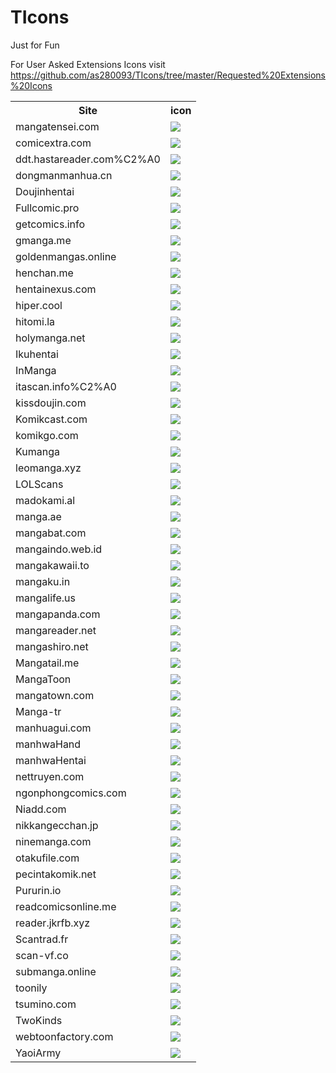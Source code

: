 # TIcons
Just for Fun



For User Asked Extensions Icons visit https://github.com/as280093/TIcons/tree/master/Requested%20Extensions%20Icons
<table style="width:100%">
<tr><th>Site</th><th>icon</th></tr>
<tr><td><a href="https://github.com/as280093/TIcons/tree/master/Requested%20Extensions%20Icons/mangatensei.com/res">mangatensei.com</a></td><td><img src="https://raw.githubusercontent.com/as280093/TIcons/master/Requested%20Extensions%20Icons/mangatensei.com/res/mipmap-xhdpi/ic_launcher.png" align=center" /></td></tr>
<tr><td><a href="https://github.com/as280093/TIcons/tree/master/Requested%20Extensions%20Icons/comicextra.com/res">comicextra.com</a></td><td><img src="https://raw.githubusercontent.com/as280093/TIcons/master/Requested%20Extensions%20Icons/comicextra.com/res/mipmap-xhdpi/ic_launcher.png" align=center" /></td></tr>
<tr><td><a href="https://github.com/as280093/TIcons/tree/master/Requested%20Extensions%20Icons/ddt.hastareader.com%C2%A0/res">ddt.hastareader.com%C2%A0</a></td><td><img src="https://raw.githubusercontent.com/as280093/TIcons/master/Requested%20Extensions%20Icons/ddt.hastareader.com%C2%A0/res/mipmap-xhdpi/ic_launcher.png" align=center" /></td></tr>
<tr><td><a href="https://github.com/as280093/TIcons/tree/master/Requested%20Extensions%20Icons/dongmanmanhua.cn/res">dongmanmanhua.cn</a></td><td><img src="https://raw.githubusercontent.com/as280093/TIcons/master/Requested%20Extensions%20Icons/dongmanmanhua.cn/res/mipmap-xhdpi/ic_launcher.png" align=center" /></td></tr>
<tr><td><a href="https://github.com/as280093/TIcons/tree/master/Requested%20Extensions%20Icons/Doujinhentai/res">Doujinhentai</a></td><td><img src="https://raw.githubusercontent.com/as280093/TIcons/master/Requested%20Extensions%20Icons/Doujinhentai/res/mipmap-xhdpi/ic_launcher.png" align=center" /></td></tr>
<tr><td><a href="https://github.com/as280093/TIcons/tree/master/Requested%20Extensions%20Icons/Fullcomic.pro/res">Fullcomic.pro</a></td><td><img src="https://raw.githubusercontent.com/as280093/TIcons/master/Requested%20Extensions%20Icons/Fullcomic.pro/res/mipmap-xhdpi/ic_launcher.png" align=center" /></td></tr>
<tr><td><a href="https://github.com/as280093/TIcons/tree/master/Requested%20Extensions%20Icons/getcomics.info/res">getcomics.info</a></td><td><img src="https://raw.githubusercontent.com/as280093/TIcons/master/Requested%20Extensions%20Icons/getcomics.info/res/mipmap-xhdpi/ic_launcher.png" align=center" /></td></tr>
<tr><td><a href="https://github.com/as280093/TIcons/tree/master/Requested%20Extensions%20Icons/gmanga.me/res">gmanga.me</a></td><td><img src="https://raw.githubusercontent.com/as280093/TIcons/master/Requested%20Extensions%20Icons/gmanga.me/res/mipmap-xhdpi/ic_launcher.png" align=center" /></td></tr>
<tr><td><a href="https://github.com/as280093/TIcons/tree/master/Requested%20Extensions%20Icons/goldenmangas.online/res">goldenmangas.online</a></td><td><img src="https://raw.githubusercontent.com/as280093/TIcons/master/Requested%20Extensions%20Icons/goldenmangas.online/res/mipmap-xhdpi/ic_launcher.png" align=center" /></td></tr>
<tr><td><a href="https://github.com/as280093/TIcons/tree/master/Requested%20Extensions%20Icons/henchan.me/res">henchan.me</a></td><td><img src="https://raw.githubusercontent.com/as280093/TIcons/master/Requested%20Extensions%20Icons/henchan.me/res/mipmap-xhdpi/ic_launcher.png" align=center" /></td></tr>
<tr><td><a href="https://github.com/as280093/TIcons/tree/master/Requested%20Extensions%20Icons/hentainexus.com/res">hentainexus.com</a></td><td><img src="https://raw.githubusercontent.com/as280093/TIcons/master/Requested%20Extensions%20Icons/hentainexus.com/res/mipmap-xhdpi/ic_launcher.png" align=center" /></td></tr>
<tr><td><a href="https://github.com/as280093/TIcons/tree/master/Requested%20Extensions%20Icons/hiper.cool/res">hiper.cool</a></td><td><img src="https://raw.githubusercontent.com/as280093/TIcons/master/Requested%20Extensions%20Icons/hiper.cool/res/mipmap-xhdpi/ic_launcher.png" align=center" /></td></tr>
<tr><td><a href="https://github.com/as280093/TIcons/tree/master/Requested%20Extensions%20Icons/hitomi.la/res">hitomi.la</a></td><td><img src="https://raw.githubusercontent.com/as280093/TIcons/master/Requested%20Extensions%20Icons/hitomi.la/res/mipmap-xhdpi/ic_launcher.png" align=center" /></td></tr>
<tr><td><a href="https://github.com/as280093/TIcons/tree/master/Requested%20Extensions%20Icons/holymanga.net/res">holymanga.net</a></td><td><img src="https://raw.githubusercontent.com/as280093/TIcons/master/Requested%20Extensions%20Icons/holymanga.net/res/mipmap-xhdpi/ic_launcher.png" align=center" /></td></tr>
<tr><td><a href="https://github.com/as280093/TIcons/tree/master/Requested%20Extensions%20Icons/Ikuhentai/res">Ikuhentai</a></td><td><img src="https://raw.githubusercontent.com/as280093/TIcons/master/Requested%20Extensions%20Icons/Ikuhentai/res/mipmap-xhdpi/ic_launcher.png" align=center" /></td></tr>
<tr><td><a href="https://github.com/as280093/TIcons/tree/master/Requested%20Extensions%20Icons/InManga/res">InManga</a></td><td><img src="https://raw.githubusercontent.com/as280093/TIcons/master/Requested%20Extensions%20Icons/InManga/res/mipmap-xhdpi/ic_launcher.png" align=center" /></td></tr>
<tr><td><a href="https://github.com/as280093/TIcons/tree/master/Requested%20Extensions%20Icons/itascan.info%C2%A0/res">itascan.info%C2%A0</a></td><td><img src="https://raw.githubusercontent.com/as280093/TIcons/master/Requested%20Extensions%20Icons/itascan.info%C2%A0/res/mipmap-xhdpi/ic_launcher.png" align=center" /></td></tr>
<tr><td><a href="https://github.com/as280093/TIcons/tree/master/Requested%20Extensions%20Icons/kissdoujin.com/res">kissdoujin.com</a></td><td><img src="https://raw.githubusercontent.com/as280093/TIcons/master/Requested%20Extensions%20Icons/kissdoujin.com/res/mipmap-xhdpi/ic_launcher.png" align=center" /></td></tr>
<tr><td><a href="https://github.com/as280093/TIcons/tree/master/Requested%20Extensions%20Icons/Komikcast.com/res">Komikcast.com</a></td><td><img src="https://raw.githubusercontent.com/as280093/TIcons/master/Requested%20Extensions%20Icons/Komikcast.com/res/mipmap-xhdpi/ic_launcher.png" align=center" /></td></tr>
<tr><td><a href="https://github.com/as280093/TIcons/tree/master/Requested%20Extensions%20Icons/komikgo.com/res">komikgo.com</a></td><td><img src="https://raw.githubusercontent.com/as280093/TIcons/master/Requested%20Extensions%20Icons/komikgo.com/res/mipmap-xhdpi/ic_launcher.png" align=center" /></td></tr>
<tr><td><a href="https://github.com/as280093/TIcons/tree/master/Requested%20Extensions%20Icons/Kumanga/res">Kumanga</a></td><td><img src="https://raw.githubusercontent.com/as280093/TIcons/master/Requested%20Extensions%20Icons/Kumanga/res/mipmap-xhdpi/ic_launcher.png" align=center" /></td></tr>
<tr><td><a href="https://github.com/as280093/TIcons/tree/master/Requested%20Extensions%20Icons/leomanga.xyz/res">leomanga.xyz</a></td><td><img src="https://raw.githubusercontent.com/as280093/TIcons/master/Requested%20Extensions%20Icons/leomanga.xyz/res/mipmap-xhdpi/ic_launcher.png" align=center" /></td></tr>
<tr><td><a href="https://github.com/as280093/TIcons/tree/master/Requested%20Extensions%20Icons/LOLScans/res">LOLScans</a></td><td><img src="https://raw.githubusercontent.com/as280093/TIcons/master/Requested%20Extensions%20Icons/LOLScans/res/mipmap-xhdpi/ic_launcher.png" align=center" /></td></tr>
<tr><td><a href="https://github.com/as280093/TIcons/tree/master/Requested%20Extensions%20Icons/madokami.al/res">madokami.al</a></td><td><img src="https://raw.githubusercontent.com/as280093/TIcons/master/Requested%20Extensions%20Icons/madokami.al/res/mipmap-xhdpi/ic_launcher.png" align=center" /></td></tr>
<tr><td><a href="https://github.com/as280093/TIcons/tree/master/Requested%20Extensions%20Icons/manga.ae/res">manga.ae</a></td><td><img src="https://raw.githubusercontent.com/as280093/TIcons/master/Requested%20Extensions%20Icons/manga.ae/res/mipmap-xhdpi/ic_launcher.png" align=center" /></td></tr>
<tr><td><a href="https://github.com/as280093/TIcons/tree/master/Requested%20Extensions%20Icons/mangabat.com/res">mangabat.com</a></td><td><img src="https://raw.githubusercontent.com/as280093/TIcons/master/Requested%20Extensions%20Icons/mangabat.com/res/mipmap-xhdpi/ic_launcher.png" align=center" /></td></tr>
<tr><td><a href="https://github.com/as280093/TIcons/tree/master/Requested%20Extensions%20Icons/mangaindo.web.id/res">mangaindo.web.id</a></td><td><img src="https://raw.githubusercontent.com/as280093/TIcons/master/Requested%20Extensions%20Icons/mangaindo.web.id/res/mipmap-xhdpi/ic_launcher.png" align=center" /></td></tr>
<tr><td><a href="https://github.com/as280093/TIcons/tree/master/Requested%20Extensions%20Icons/mangakawaii.to/res">mangakawaii.to</a></td><td><img src="https://raw.githubusercontent.com/as280093/TIcons/master/Requested%20Extensions%20Icons/mangakawaii.to/res/mipmap-xhdpi/ic_launcher.png" align=center" /></td></tr>
<tr><td><a href="https://github.com/as280093/TIcons/tree/master/Requested%20Extensions%20Icons/mangaku.in/res">mangaku.in</a></td><td><img src="https://raw.githubusercontent.com/as280093/TIcons/master/Requested%20Extensions%20Icons/mangaku.in/res/mipmap-xhdpi/ic_launcher.png" align=center" /></td></tr>
<tr><td><a href="https://github.com/as280093/TIcons/tree/master/Requested%20Extensions%20Icons/mangalife.us/res">mangalife.us</a></td><td><img src="https://raw.githubusercontent.com/as280093/TIcons/master/Requested%20Extensions%20Icons/mangalife.us/res/mipmap-xhdpi/ic_launcher.png" align=center" /></td></tr>
<tr><td><a href="https://github.com/as280093/TIcons/tree/master/Requested%20Extensions%20Icons/mangapanda.com/res">mangapanda.com</a></td><td><img src="https://raw.githubusercontent.com/as280093/TIcons/master/Requested%20Extensions%20Icons/mangapanda.com/res/mipmap-xhdpi/ic_launcher.png" align=center" /></td></tr>
<tr><td><a href="https://github.com/as280093/TIcons/tree/master/Requested%20Extensions%20Icons/mangareader.net/res">mangareader.net</a></td><td><img src="https://raw.githubusercontent.com/as280093/TIcons/master/Requested%20Extensions%20Icons/mangareader.net/res/mipmap-xhdpi/ic_launcher.png" align=center" /></td></tr>
<tr><td><a href="https://github.com/as280093/TIcons/tree/master/Requested%20Extensions%20Icons/mangashiro.net/res">mangashiro.net</a></td><td><img src="https://raw.githubusercontent.com/as280093/TIcons/master/Requested%20Extensions%20Icons/mangashiro.net/res/mipmap-xhdpi/ic_launcher.png" align=center" /></td></tr>
<tr><td><a href="https://github.com/as280093/TIcons/tree/master/Requested%20Extensions%20Icons/Mangatail.me/res">Mangatail.me</a></td><td><img src="https://raw.githubusercontent.com/as280093/TIcons/master/Requested%20Extensions%20Icons/Mangatail.me/res/mipmap-xhdpi/ic_launcher.png" align=center" /></td></tr>
<tr><td><a href="https://github.com/as280093/TIcons/tree/master/Requested%20Extensions%20Icons/MangaToon/res">MangaToon</a></td><td><img src="https://raw.githubusercontent.com/as280093/TIcons/master/Requested%20Extensions%20Icons/MangaToon/res/mipmap-xhdpi/ic_launcher.png" align=center" /></td></tr>
<tr><td><a href="https://github.com/as280093/TIcons/tree/master/Requested%20Extensions%20Icons/mangatown.com/res">mangatown.com</a></td><td><img src="https://raw.githubusercontent.com/as280093/TIcons/master/Requested%20Extensions%20Icons/mangatown.com/res/mipmap-xhdpi/ic_launcher.png" align=center" /></td></tr>
<tr><td><a href="https://github.com/as280093/TIcons/tree/master/Requested%20Extensions%20Icons/Manga-tr/res">Manga-tr</a></td><td><img src="https://raw.githubusercontent.com/as280093/TIcons/master/Requested%20Extensions%20Icons/Manga-tr/res/mipmap-xhdpi/ic_launcher.png" align=center" /></td></tr>
<tr><td><a href="https://github.com/as280093/TIcons/tree/master/Requested%20Extensions%20Icons/manhuagui.com/res">manhuagui.com</a></td><td><img src="https://raw.githubusercontent.com/as280093/TIcons/master/Requested%20Extensions%20Icons/manhuagui.com/res/mipmap-xhdpi/ic_launcher.png" align=center" /></td></tr>
<tr><td><a href="https://github.com/as280093/TIcons/tree/master/Requested%20Extensions%20Icons/manhwaHand/res">manhwaHand</a></td><td><img src="https://raw.githubusercontent.com/as280093/TIcons/master/Requested%20Extensions%20Icons/manhwaHand/res/mipmap-xhdpi/ic_launcher.png" align=center" /></td></tr>
<tr><td><a href="https://github.com/as280093/TIcons/tree/master/Requested%20Extensions%20Icons/manhwaHentai/res">manhwaHentai</a></td><td><img src="https://raw.githubusercontent.com/as280093/TIcons/master/Requested%20Extensions%20Icons/manhwaHentai/res/mipmap-xhdpi/ic_launcher.png" align=center" /></td></tr>
<tr><td><a href="https://github.com/as280093/TIcons/tree/master/Requested%20Extensions%20Icons/nettruyen.com/res">nettruyen.com</a></td><td><img src="https://raw.githubusercontent.com/as280093/TIcons/master/Requested%20Extensions%20Icons/nettruyen.com/res/mipmap-xhdpi/ic_launcher.png" align=center" /></td></tr>
<tr><td><a href="https://github.com/as280093/TIcons/tree/master/Requested%20Extensions%20Icons/ngonphongcomics.com/res">ngonphongcomics.com</a></td><td><img src="https://raw.githubusercontent.com/as280093/TIcons/master/Requested%20Extensions%20Icons/ngonphongcomics.com/res/mipmap-xhdpi/ic_launcher.png" align=center" /></td></tr>
<tr><td><a href="https://github.com/as280093/TIcons/tree/master/Requested%20Extensions%20Icons/Niadd.com/res">Niadd.com</a></td><td><img src="https://raw.githubusercontent.com/as280093/TIcons/master/Requested%20Extensions%20Icons/Niadd.com/res/mipmap-xhdpi/ic_launcher.png" align=center" /></td></tr>
<tr><td><a href="https://github.com/as280093/TIcons/tree/master/Requested%20Extensions%20Icons/nikkangecchan.jp/res">nikkangecchan.jp</a></td><td><img src="https://raw.githubusercontent.com/as280093/TIcons/master/Requested%20Extensions%20Icons/nikkangecchan.jp/res/mipmap-xhdpi/ic_launcher.png" align=center" /></td></tr>
<tr><td><a href="https://github.com/as280093/TIcons/tree/master/Requested%20Extensions%20Icons/ninemanga.com/res">ninemanga.com</a></td><td><img src="https://raw.githubusercontent.com/as280093/TIcons/master/Requested%20Extensions%20Icons/ninemanga.com/res/mipmap-xhdpi/ic_launcher.png" align=center" /></td></tr>
<tr><td><a href="https://github.com/as280093/TIcons/tree/master/Requested%20Extensions%20Icons/otakufile.com/res">otakufile.com</a></td><td><img src="https://raw.githubusercontent.com/as280093/TIcons/master/Requested%20Extensions%20Icons/otakufile.com/res/mipmap-xhdpi/ic_launcher.png" align=center" /></td></tr>
<tr><td><a href="https://github.com/as280093/TIcons/tree/master/Requested%20Extensions%20Icons/pecintakomik.net/res">pecintakomik.net</a></td><td><img src="https://raw.githubusercontent.com/as280093/TIcons/master/Requested%20Extensions%20Icons/pecintakomik.net/res/mipmap-xhdpi/ic_launcher.png" align=center" /></td></tr>
<tr><td><a href="https://github.com/as280093/TIcons/tree/master/Requested%20Extensions%20Icons/Pururin.io/res">Pururin.io</a></td><td><img src="https://raw.githubusercontent.com/as280093/TIcons/master/Requested%20Extensions%20Icons/Pururin.io/res/mipmap-xhdpi/ic_launcher.png" align=center" /></td></tr>
<tr><td><a href="https://github.com/as280093/TIcons/tree/master/Requested%20Extensions%20Icons/readcomicsonline.me/res">readcomicsonline.me</a></td><td><img src="https://raw.githubusercontent.com/as280093/TIcons/master/Requested%20Extensions%20Icons/readcomicsonline.me/res/mipmap-xhdpi/ic_launcher.png" align=center" /></td></tr>
<tr><td><a href="https://github.com/as280093/TIcons/tree/master/Requested%20Extensions%20Icons/reader.jkrfb.xyz/res">reader.jkrfb.xyz</a></td><td><img src="https://raw.githubusercontent.com/as280093/TIcons/master/Requested%20Extensions%20Icons/reader.jkrfb.xyz/res/mipmap-xhdpi/ic_launcher.png" align=center" /></td></tr>
<tr><td><a href="https://github.com/as280093/TIcons/tree/master/Requested%20Extensions%20Icons/Scantrad.fr/res">Scantrad.fr</a></td><td><img src="https://raw.githubusercontent.com/as280093/TIcons/master/Requested%20Extensions%20Icons/Scantrad.fr/res/mipmap-xhdpi/ic_launcher.png" align=center" /></td></tr>
<tr><td><a href="https://github.com/as280093/TIcons/tree/master/Requested%20Extensions%20Icons/scan-vf.co/res">scan-vf.co</a></td><td><img src="https://raw.githubusercontent.com/as280093/TIcons/master/Requested%20Extensions%20Icons/scan-vf.co/res/mipmap-xhdpi/ic_launcher.png" align=center" /></td></tr>
<tr><td><a href="https://github.com/as280093/TIcons/tree/master/Requested%20Extensions%20Icons/submanga.online/res">submanga.online</a></td><td><img src="https://raw.githubusercontent.com/as280093/TIcons/master/Requested%20Extensions%20Icons/submanga.online/res/mipmap-xhdpi/ic_launcher.png" align=center" /></td></tr>
<tr><td><a href="https://github.com/as280093/TIcons/tree/master/Requested%20Extensions%20Icons/toonily/res">toonily</a></td><td><img src="https://raw.githubusercontent.com/as280093/TIcons/master/Requested%20Extensions%20Icons/toonily/res/mipmap-xhdpi/ic_launcher.png" align=center" /></td></tr>
<tr><td><a href="https://github.com/as280093/TIcons/tree/master/Requested%20Extensions%20Icons/tsumino.com/res">tsumino.com</a></td><td><img src="https://raw.githubusercontent.com/as280093/TIcons/master/Requested%20Extensions%20Icons/tsumino.com/res/mipmap-xhdpi/ic_launcher.png" align=center" /></td></tr>
<tr><td><a href="https://github.com/as280093/TIcons/tree/master/Requested%20Extensions%20Icons/TwoKinds/res">TwoKinds</a></td><td><img src="https://raw.githubusercontent.com/as280093/TIcons/master/Requested%20Extensions%20Icons/TwoKinds/res/mipmap-xhdpi/ic_launcher.png" align=center" /></td></tr>
<tr><td><a href="https://github.com/as280093/TIcons/tree/master/Requested%20Extensions%20Icons/webtoonfactory.com/res">webtoonfactory.com</a></td><td><img src="https://raw.githubusercontent.com/as280093/TIcons/master/Requested%20Extensions%20Icons/webtoonfactory.com/res/mipmap-xhdpi/ic_launcher.png" align=center" /></td></tr>
<tr><td><a href="https://github.com/as280093/TIcons/tree/master/Requested%20Extensions%20Icons/YaoiArmy/res">YaoiArmy</a></td><td><img src="https://raw.githubusercontent.com/as280093/TIcons/master/Requested%20Extensions%20Icons/YaoiArmy/res/mipmap-xhdpi/ic_launcher.png" align=center" /></td></tr>
</table>

